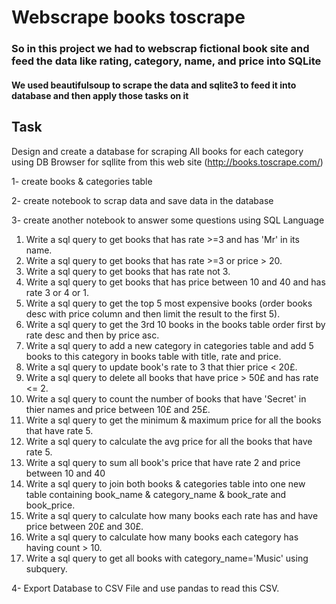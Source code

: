 # Webscrape books toscrape


### So in this project we had to webscrap fictional book site and feed the data like rating, category, name, and price into SQLite

#### We used beautifulsoup to scrape the data and sqlite3 to feed it into database and then apply those tasks on it

Task
----------

Design and create a database for scraping All books for each category using DB Browser for sqllite from this web site (http://books.toscrape.com/)

1- create books & categories table

2- create notebook to scrap data and save data in the database


3- create another notebook to answer some questions using SQL Language

01) Write a sql query to get books that has rate >=3 and has 'Mr' in its name.
02) Write a sql query to get books that has rate >=3 or price > 20.
03) Write a sql query to get books that has rate not 3.
04) Write a sql query to get books that has price between 10 and 40 and has rate 3 or 4 or 1.
05) Write a sql query to get the top 5 most expensive books (order books desc with price column and then limit the result to the first 5).
06) Write a sql query to get the 3rd 10 books in the books table order first by rate desc and then by price asc.
07) Write a sql query to add a new category in categories table and add 5 books to this category in books table with title, rate and price.
08) Write a sql query to update book's rate to 3 that thier price < 20£.
09) Write a sql query to delete all books that have price > 50£ and has rate <= 2.
10) Write a sql query to count the number of books that have 'Secret' in thier names and price between 10£ and 25£.
11) Write a sql query to get the minimum & maximum price for all the books that have rate 5.
12) Write a sql query to calculate the avg price for all the books that have rate 5.
13) Write a sql query to sum all book's price that have rate 2 and price between 10 and 40
14) Write a sql query to join both books & categories table into one new table containing book_name & category_name & book_rate and book_price.
15) Write a sql query to calculate how many books each rate has and have price between 20£ and 30£.
16) Write a sql query to calculate how many books each category has having count > 10.
17) Write a sql query to get all books with category_name='Music' using subquery.


4- Export Database to CSV File and use pandas to read this CSV.
